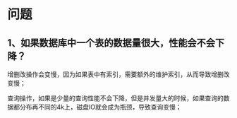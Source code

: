 # 问题

## 1、如果数据库中一个表的数据量很大，性能会不会下降？

增删改操作会变慢，因为如果表中有索引，需要额外的维护索引，从而导致增删改变慢；

查询操作，如果是少量的查询性能不会下降，但是并发量大的时候，如果查询的数据都分布再不同的4k上，磁盘IO就会成为瓶颈，导致查询变慢；